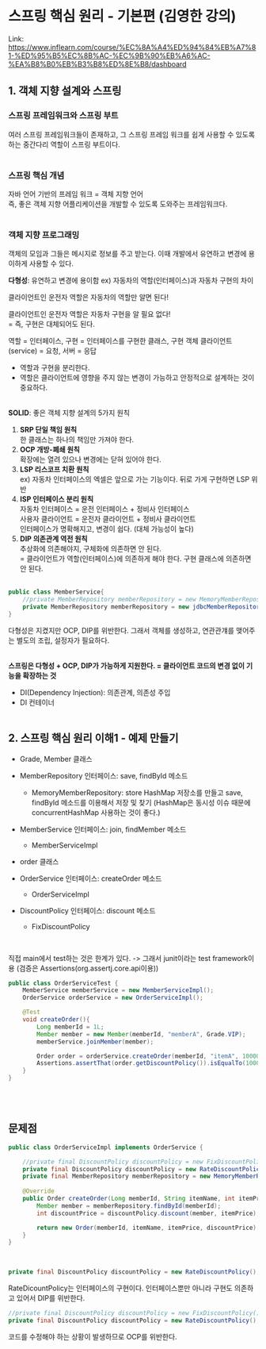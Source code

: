 # 스프링 핵심 원리 - 기본편 (김영한 강의)
Link: <https://www.inflearn.com/course/%EC%8A%A4%ED%94%84%EB%A7%81-%ED%95%B5%EC%8B%AC-%EC%9B%90%EB%A6%AC-%EA%B8%B0%EB%B3%B8%ED%8E%B8/dashboard>

## 1. 객체 지향 설계와 스프링
### 스프링 프레임워크와 스프링 부트
여러 스프링 프레임워크들이 존재하고, 그 스프링 프레임 워크를 쉽게 사용할 수 있도록 하는 중간다리 역할이 스프링 부트이다.<br/><br/>

### 스프링 핵심 개념
자바 언어 기반의 프레임 워크 = 객체 지향 언어<br/>
즉, 좋은 객체 지향 어플리케이션을 개발할 수 있도록 도와주는 프레임워크다.<br/><br/>

### 객체 지향 프로그래밍
객체의 모임과 그들은 메시지로 정보를 주고 받는다. 이때 개발에서 유연하고 변경에 용이하게 사용할 수 있다.<br/>

**다형성**: 유연하고 변경에 용이함
ex) 자동차의 역할(인터페이스)과 자동차 구현의 차이

클라이언트인 운전자 역할은 자동차의 역할만 알면 된다!

클라이언트인 운전자 역할은 자동차 구현을 알 필요 없다!<br/>
= 즉, 구현은 대체되어도 된다.
<br/>

역할 = 인터페이스, 구현 = 인터페이스를 구현한 클래스, 구현 객체
클라이언트(service) = 요청, 서버 = 응답

- 역할과 구현을 분리한다.
- 역할은 클라이언트에 영향을 주지 않는 변경이 가능하고 안정적으로 설계하는 것이 중요하다.
<br/><br/>

**SOLID**: 좋은 객체 지향 설계의 5가지 원칙
1. **SRP 단일 책임 원칙**<br/>
한 클래스는 하나의 책임만 가져야 한다.<br/>
2. **OCP 개방-폐쇄 원칙**<br/>
확장에는 열려 있으나 변경에는 닫혀 있어야 한다.<br/>
3. **LSP 리스코프 치환 원칙**<br/>
ex) 자동차 인터페이스의 엑셀은 앞으로 가는 기능이다. 뒤로 가게 구현하면 LSP 위반<br/>
4. **ISP 인터페이스 분리 원칙**<br/>
자동차 인터페이스 = 운전 인터페이스 + 정비사 인터페이스<br/>
사용자 클라이언트 = 운전자 클라이언트 + 정비사 클라이언트<br/>
인터페이스가 명확해지고, 변경이 쉽다. (대체 가능성이 높다)<br/>
5. **DIP 의존관계 역전 원칙**<br/>
추상화에 의존해야지, 구체화에 의존하면 안 된다.<br/>
= 클라이언트가 역할(인터페이스)에 의존하게 해야 한다. 구현 클래스에 의존하면 안 된다.
<br/><br/>

```java
public class MemberService{
    //private MemberRepository memberRepository = new MemoryMemberRepository(); (기존코드)
    private MemberRepository memberRepository = new jdbcMemberRepository();
}
```
다형성은 지켰지만 OCP, DIP를 위반한다. 그래서 객체를 생성하고, 연관관걔를 맺어주는 별도의 조립, 설정자가 필요하다.<br/><br/>

**스프링은 다형성 + OCP, DIP가 가능하게 지원한다. = 클라이언트 코드의 변경 없이 기능을 확장하는 것**
- DI(Dependency Injection): 의존관계, 의존성 주입
- DI 컨테이너
<br/><br/>

## 2. 스프링 핵심 원리 이해1 - 예제 만들기
* Grade, Member 클래스
* MemberRepository 인터페이스: save, findById 메소드
    * MemoryMemberRepository: store HashMap 저장소를 만들고 save, findById 메소드를 이용해서 저장 및 찾기 (HashMap은 동시성 이슈 때문에 concurrentHashMap 사용하는 것이 좋다.)

* MemberService 인터페이스: join, findMember 메소드
    * MemberServiceImpl

* order 클래스
* OrderService 인터페이스: createOrder 메소드
    * OrderServiceImpl

* DiscountPolicy 인터페이스: discount 메소드
    * FixDiscountPolicy
<br/>

직접 main에서 test하는 것은 한계가 있다.
-> 그래서 junit이라는 test framework이용 (검증은 Assertions(org.assertj.core.api이용))<br/>

```java
public class OrderServiceTest {
    MemberService memberService = new MemberServiceImpl();
    OrderService orderService = new OrderServiceImpl();

    @Test
    void createOrder(){
        Long memberId = 1L;
        Member member = new Member(memberId, "memberA", Grade.VIP);
        memberService.joinMember(member);

        Order order = orderService.createOrder(memberId, "itemA", 10000);
        Assertions.assertThat(order.getDiscountPolicy()).isEqualTo(1000);
    }
}
```
<br/><br/>

## 문제점
```java
public class OrderServiceImpl implements OrderService {

    //private final DiscountPolicy discountPolicy = new FixDiscountPolicy();
    private final DiscountPolicy discountPolicy = new RateDiscountPolicy();
    private final MemberRepository memberRepository = new MemoryMemberRepository();
    
    @Override
    public Order createOrder(Long memberId, String itemName, int itemPrice) {
        Member member = memberRepository.findById(memberId);
        int discountPrice = discountPolicy.discount(member, itemPrice);

        return new Order(memberId, itemName, itemPrice, discountPrice);
    }
}
```
<br/>

```java
private final DiscountPolicy discountPolicy = new RateDiscountPolicy();
```
RateDicountPolicy는 인터페이스의 구현이다. 인터페이스뿐만 아니라 구현도 의존하고 있어서 DIP를 위반한다.
<br/>

```java
//private final DiscountPolicy discountPolicy = new FixDiscountPolicy();
private final DiscountPolicy discountPolicy = new RateDiscountPolicy();
```
코드를 수정해야 하는 상황이 발생하므로 OCP를 위반한다.
